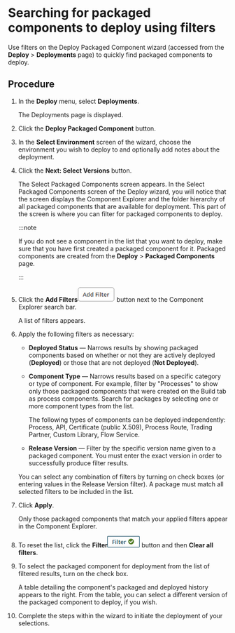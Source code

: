 # Searching for packaged components to deploy using filters 

<head>
  <meta name="guidename" content="Integration"/>
  <meta name="context" content="GUID-551fc260-8f1a-4a84-9161-1093c1e4fad6"/>
</head>


Use filters on the Deploy Packaged Component wizard \(accessed from the **Deploy** \> **Deployments** page\) to quickly find packaged components to deploy.

## Procedure

1. In the **Deploy** menu, select **Deployments**.

    The Deployments page is displayed.

2. Click the **Deploy Packaged Component** button.

3. In the **Select Environment** screen of the wizard, choose the environment you wish to deploy to and optionally add notes about the deployment.

4. Click the **Next: Select Versions** button.

    The Select Packaged Components screen appears. In the Select Packaged Components screen of the Deploy wizard, you will notice that the screen displays the Component Explorer and the folder hierarchy of all packaged components that are available for deployment. This part of the screen is where you can filter for packaged components to deploy.

    :::note
    
    If you do not see a component in the list that you want to deploy, make sure that you have first created a packaged component for it. Packaged components are created from the **Deploy** \> **Packaged Components** page.

    :::

5. Click the **Add Filters**![img-atm-Add_filter](../Images/img-atm-Add_filter_e3ea3e31-68f5-46f4-b975-4f37e3d3df53.jpg) button next to the Component Explorer search bar.

    A list of filters appears.

6. Apply the following filters as necessary:

    - **Deployed Status** — Narrows results by showing packaged components based on whether or not they are actively deployed \(**Deployed**\) or those that are not deployed \(**Not Deployed**\).
    - **Component Type** — Narrows results based on a specific category or type of component. For example, filter by "Processes" to show only those packaged components that were created on the Build tab as process components. Search for packages by selecting one or more component types from the list.

        The following types of components can be deployed independently: Process, API, Certificate \(public X.509\), Process Route, Trading Partner, Custom Library, Flow Service.

    - **Release Version** — Filter by the specific version name given to a packaged component. You must enter the exact version in order to successfully produce filter results.

    You can select any combination of filters by turning on check boxes \(or entering values in the Release Version filter\). A package must match all selected filters to be included in the list.

7. Click **Apply**.

    Only those packaged components that match your applied filters appear in the Component Explorer.

8. To reset the list, click the **Filter**![img-int-applied_filter_green_check](../Images/img-int-applied_filter_green_check_b010f8af-623c-42ce-8149-3df96f55be76.jpg) button and then **Clear all filters**.

9. To select the packaged component for deployment from the list of filtered results, turn on the check box.

    A table detailing the component's packaged and deployed history appears to the right. From the table, you can select a different version of the packaged component to deploy, if you wish.

10. Complete the steps within the wizard to initiate the deployment of your selections.
